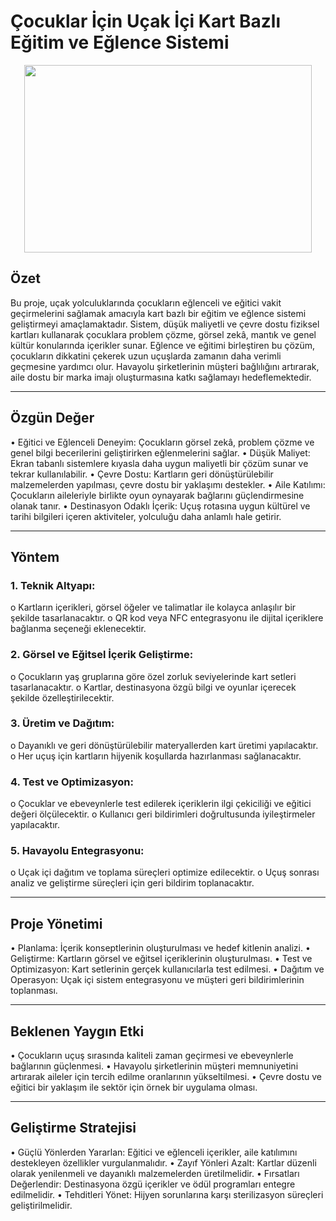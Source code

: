 <p align="center" >
 <h1>Çocuklar İçin Uçak İçi Kart Bazlı Eğitim ve Eğlence Sistemi</h1> 
  </p>
<p align="center">
  <img width="460" height="300" src="https://github.com/user-attachments/assets/d290d2e0-0723-4084-b4e7-b994bb2ad599">
</p>

## Özet
Bu proje, uçak yolculuklarında çocukların eğlenceli ve eğitici vakit geçirmelerini sağlamak amacıyla kart bazlı bir eğitim ve eğlence sistemi geliştirmeyi amaçlamaktadır. Sistem, düşük maliyetli ve çevre dostu fiziksel kartları kullanarak çocuklara problem çözme, görsel zekâ, mantık ve genel kültür konularında içerikler sunar. Eğlence ve eğitimi birleştiren bu çözüm, çocukların dikkatini çekerek uzun uçuşlarda zamanın daha verimli geçmesine yardımcı olur. Havayolu şirketlerinin müşteri bağlılığını artırarak, aile dostu bir marka imajı oluşturmasına katkı sağlamayı hedeflemektedir.
________________________________________
## Özgün Değer

•	Eğitici ve Eğlenceli Deneyim: Çocukların görsel zekâ, problem çözme ve genel bilgi becerilerini geliştirirken eğlenmelerini sağlar.
•	Düşük Maliyet: Ekran tabanlı sistemlere kıyasla daha uygun maliyetli bir çözüm sunar ve tekrar kullanılabilir.
•	Çevre Dostu: Kartların geri dönüştürülebilir malzemelerden yapılması, çevre dostu bir yaklaşımı destekler.
•	Aile Katılımı: Çocukların aileleriyle birlikte oyun oynayarak bağlarını güçlendirmesine olanak tanır.
•	Destinasyon Odaklı İçerik: Uçuş rotasına uygun kültürel ve tarihi bilgileri içeren aktiviteler, yolculuğu daha anlamlı hale getirir.
________________________________________
## Yöntem
### 1.	Teknik Altyapı:
o	Kartların içerikleri, görsel öğeler ve talimatlar ile kolayca anlaşılır bir şekilde tasarlanacaktır.
o	QR kod veya NFC entegrasyonu ile dijital içeriklere bağlanma seçeneği eklenecektir.
### 2.	Görsel ve Eğitsel İçerik Geliştirme:
o	Çocukların yaş gruplarına göre özel zorluk seviyelerinde kart setleri tasarlanacaktır.
o	Kartlar, destinasyona özgü bilgi ve oyunlar içerecek şekilde özelleştirilecektir.
### 3.	Üretim ve Dağıtım:
o	Dayanıklı ve geri dönüştürülebilir materyallerden kart üretimi yapılacaktır.
o	Her uçuş için kartların hijyenik koşullarda hazırlanması sağlanacaktır.
### 4.	Test ve Optimizasyon:
o	Çocuklar ve ebeveynlerle test edilerek içeriklerin ilgi çekiciliği ve eğitici değeri ölçülecektir.
o	Kullanıcı geri bildirimleri doğrultusunda iyileştirmeler yapılacaktır.
### 5.	Havayolu Entegrasyonu:
o	Uçak içi dağıtım ve toplama süreçleri optimize edilecektir.
o	Uçuş sonrası analiz ve geliştirme süreçleri için geri bildirim toplanacaktır.
________________________________________
## Proje Yönetimi
•	Planlama: İçerik konseptlerinin oluşturulması ve hedef kitlenin analizi.
•	Geliştirme: Kartların görsel ve eğitsel içeriklerinin oluşturulması.
•	Test ve Optimizasyon: Kart setlerinin gerçek kullanıcılarla test edilmesi.
•	Dağıtım ve Operasyon: Uçak içi sistem entegrasyonu ve müşteri geri bildirimlerinin toplanması.
________________________________________
## Beklenen Yaygın Etki
•	Çocukların uçuş sırasında kaliteli zaman geçirmesi ve ebeveynlerle bağlarının güçlenmesi.
•	Havayolu şirketlerinin müşteri memnuniyetini artırarak aileler için tercih edilme oranlarının yükseltilmesi.
•	Çevre dostu ve eğitici bir yaklaşım ile sektör için örnek bir uygulama olması.
________________________________________
## Geliştirme Stratejisi
•	Güçlü Yönlerden Yararlan: Eğitici ve eğlenceli içerikler, aile katılımını destekleyen özellikler vurgulanmalıdır.
•	Zayıf Yönleri Azalt: Kartlar düzenli olarak yenilenmeli ve dayanıklı malzemelerden üretilmelidir.
•	Fırsatları Değerlendir: Destinasyona özgü içerikler ve ödül programları entegre edilmelidir.
•	Tehditleri Yönet: Hijyen sorunlarına karşı sterilizasyon süreçleri geliştirilmelidir.
